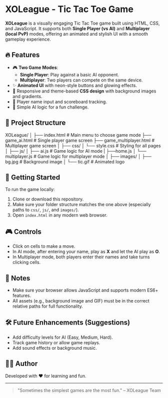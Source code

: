 # XOLeague - Tic Tac Toe Game

**XOLeague** is a visually engaging Tic Tac Toe game built using HTML, CSS, and JavaScript. It supports both **Single Player (vs AI)** and **Multiplayer (local PvP)** modes, offering an animated and stylish UI with a smooth gameplay experience.

## 🔥 Features

- 🎮 **Two Game Modes**:
  - **Single Player**: Play against a basic AI opponent.
  - **Multiplayer**: Two players can compete on the same device.
- ✨ **Animated UI** with neon-style buttons and glowing effects.
- 🎨 Responsive and theme-based **CSS design** with background images and gradients.
- 👤 Player name input and scoreboard tracking.
- 🧠 Simple AI logic for a fun challenge.

## 📁 Project Structure
XOLeague/
│
├── index.html # Main menu to choose game mode
├── game_ai.html # Single player game screen
├── game_multiplayer.html # Multiplayer game screen
│
├── css/
│ └── style.css # Styling for all pages
│
├── js/
│ ├── ai.js # Game logic for AI mode
| ├──home.js
│ └── multiplayer.js # Game logic for multiplayer mode
│
├── images/
│ ├── bg.jpg # Background image
│ └── tic.gif # Animated logo

## 🚀 Getting Started

To run the game locally:

1. Clone or download this repository.
2. Make sure your folder structure matches the one above (especially paths to `css/`, `js/`, and `images/`).
3. Open `index.html` in any modern web browser.

## 🎮 Controls

- Click on cells to make a move.
- In AI mode, after entering your name, play as **X** and let the AI play as **O**.
- In Multiplayer mode, both players enter their names and take turns clicking cells.

## 📌 Notes

- Make sure your browser allows JavaScript and supports modern ES6+ features.
- All assets (e.g., background image and GIF) must be in the correct relative paths for full functionality.

## 🛠️ Future Enhancements (Suggestions)

- Add difficulty levels for AI (Easy, Medium, Hard).
- Track game history or allow game replays.
- Add sound effects or background music.

## 🧑‍💻 Author

Developed with ❤️ for learning and fun.

---

> "Sometimes the simplest games are the most fun." – XOLeague Team
